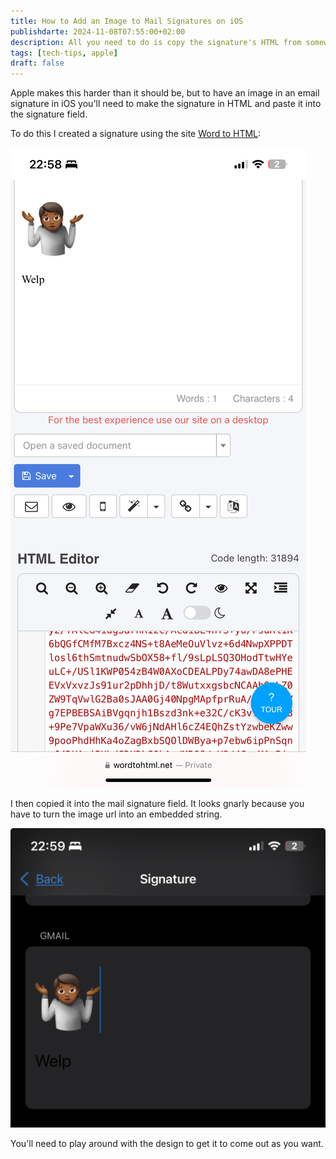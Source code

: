 ```yaml
---
title: How to Add an Image to Mail Signatures on iOS
publishdarte: 2024-11-08T07:55:00+02:00
description: All you need to do is copy the signature's HTML from somewhere.
tags: [tech-tips, apple]
draft: false
---
```


Apple makes this harder than it should be, but to have an image in an email signature in iOS you'll need to make the signature in HTML and paste it into the signature field.

To do this I created a signature using the site [Word to HTML](https://wordtohtml.net/):

![a acreenshot featuring the signature design with a shrug emoji followed by 'welp' text along with the resulting HTML](/images/sample-signature-design.png)

I then copied it into the mail signature field. It looks gnarly because you have to turn the image url into an embedded string.

![a shrug emoji with verly low contrast text on grey saying 'Welp' with a shrug emoji](/images/sample-signature.png)

You'll need to play around with the design to get it to come out as you want.
